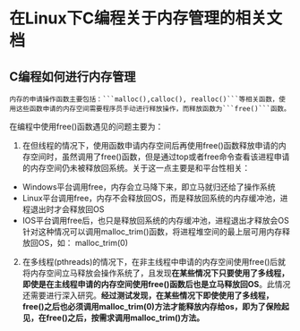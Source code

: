 # 在Linux下C编程关于内存管理的相关文档

## C编程如何进行内存管理

	内存的申请操作函数主要包括：```malloc(),calloc(), realloc()```等相关函数，使用这些函数申请的内存空间需要程序员手动进行释放操作，而释放函数为```free()```函数。

在编程中使用free()函数遇见的问题主要为：

1. 在但线程的情况下，使用函数申请内存空间后再使用free()函数释放申请的内存空间时，虽然调用了free()函数，但是通过top或者free命令查看该进程申请的内存空间仍未被释放回系统。关于这一点主要是和平台性相关：
- Windows平台调用free，内存会立马降下来，即立马就归还给了操作系统
- Linux平台调用free，内存不会释放回OS，而是释放回系统的内存缓冲池，进程退出时才会释放回OS
- IOS平台调用free后，也只是释放回系统的内存缓冲池，进程退出才释放会OS
针对这种情况可以调用malloc_trim()函数，将进程堆空间的最上层可用内存释放回OS，如： malloc_trim(0)
2. 在多线程(pthreads)的情况下，在非主线程中申请的内存空间使用free()后就将内存空间立马释放会操作系统了，且发现**在某些情况下只要使用了多线程，即使是在主线程申请的内存空间使用free()函数后也是立马释放回OS**。此情况还需要进行深入研究。**经过测试发现，在某些情况下即使使用了多线程，free()之后也必须调用malloc_trim(0)方法才能释放内存给os，即为了保险起见，在free()之后，按需求调用malloc_trim()方法。**
